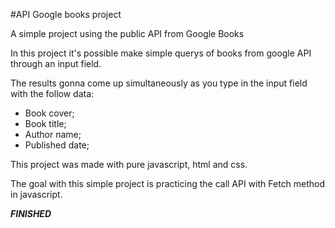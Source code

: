 #API Google books project

A simple project using the public API from Google Books

In this project it's possible make simple querys of books from google API through
an input field.

The results gonna come up simultaneously as you type in the input field with the follow data:

- Book cover;
- Book title;
- Author name;
- Published date;

This project was made with pure javascript, html and css.

The goal with this simple project is practicing the call API with Fetch method in javascript.

***FINISHED***
